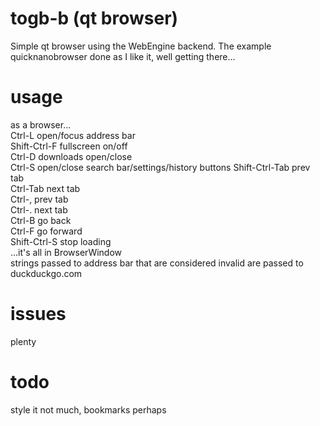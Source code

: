 # togb-b (qt browser)
Simple qt browser using the WebEngine backend.
The example quicknanobrowser done as I like it, well getting there...

# usage
as a browser...  
<key>Ctrl-L</key> open/focus address bar  
<key>Shift-Ctrl-F</key> fullscreen on/off  
<key>Ctrl-D</key> downloads open/close  
<key>Ctrl-S</key> open/close search bar/settings/history buttons
<key>Shift-Ctrl-Tab</key> prev tab  
<key>Ctrl-Tab</key> next tab  
<key>Ctrl-,</key> prev tab  
<key>Ctrl-.</key> next tab  
<key>Ctrl-B</key> go back  
<key>Ctrl-F</key> go forward  
<key>Shift-Ctrl-S</key> stop loading  
...it's all in BrowserWindow  
strings passed to address bar that are considered invalid are passed to duckduckgo.com  

# issues
plenty

# todo
style it
not much, bookmarks perhaps

